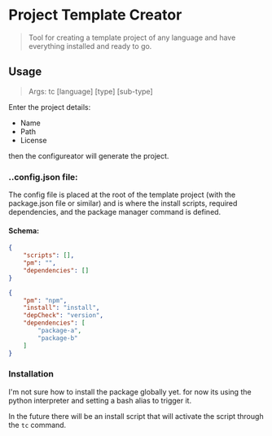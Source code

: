 # Project Template Creator

> Tool for creating a template project of any language and have everything installed and ready to go.

## Usage

> Args: tc [language] [type] [sub-type]

Enter the project details:

* Name
* Path
* License

then the configureator will generate the project.

### ..config.json file:

The config file is placed at the root of the template project (with the package.json file or similar) and is where the install scripts, required dependencies, and the package manager command is defined.

#### Schema:

```json
{
    "scripts": [],
    "pm": "",
    "dependencies": []
}
```

```json
{
    "pm": "npm",
    "install": "install",
    "depCheck": "version",
    "dependencies": [
        "package-a",
        "package-b"
    ]
}
```

### Installation

I'm not sure how to install the package globally yet. for now its using the python interpreter and setting a bash alias to trigger it.

In the future there will be an install script that will activate the script through the `tc` command.